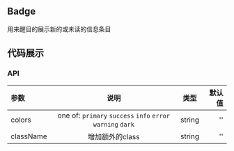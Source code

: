 ## Badge

用来醒目的展示新的或未读的信息条目

## 代码展示

### API

|参数|说明|类型|默认值|
|:--|:---:|:--:|---:|
|colors|one of: `primary` `success` `info` `error`  `warning` `dark`|string|''|
|className|增加额外的class|string|''|



